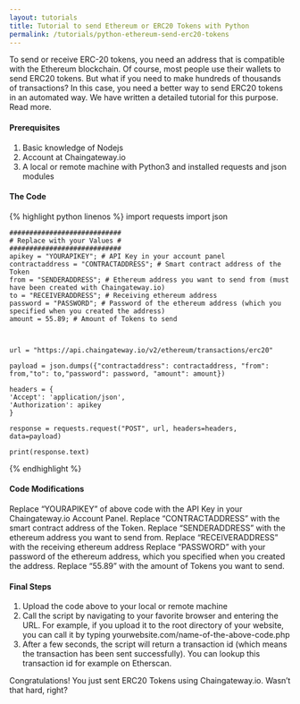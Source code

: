 ```yaml
---
layout: tutorials
title: Tutorial to send Ethereum or ERC20 Tokens with Python
permalink: /tutorials/python-ethereum-send-erc20-tokens
---
```


To send or receive ERC-20 tokens, you need an address that is compatible with the Ethereum blockchain. Of course, most people use their wallets to send ERC20 tokens. But what if you need to make hundreds of thousands of transactions? In this case, you need a better way to send ERC20 tokens in an automated way. We have written a detailed tutorial for this purpose. Read more.

#### Prerequisites

1. Basic knowledge of Nodejs
2. Account at Chaingateway.io
3. A local or remote machine with Python3 and installed requests and json modules

#### The Code

{% highlight python linenos %}
    import requests
    import json

    ############################
    # Replace with your Values #
    ############################
    apikey = "YOURAPIKEY"; # API Key in your account panel
    contractaddress = "CONTRACTADDRESS"; # Smart contract address of the Token
    from = "SENDERADDRESS"; # Ethereum address you want to send from (must have been created with Chaingateway.io)
    to = "RECEIVERADDRESS"; # Receiving ethereum address
    password = "PASSWORD"; # Password of the ethereum address (which you specified when you created the address)
    amount = 55.89; # Amount of Tokens to send
    

    
    url = "https://api.chaingateway.io/v2/ethereum/transactions/erc20"

    payload = json.dumps({"contractaddress": contractaddress, "from": from,"to": to,"password": password, "amount": amount})

    headers = {
    'Accept': 'application/json',
    'Authorization': apikey
    }

    response = requests.request("POST", url, headers=headers, data=payload)

    print(response.text)


{% endhighlight %}


#### Code Modifications

Replace “YOURAPIKEY” of above code with the API Key in your Chaingateway.io Account Panel.
Replace “CONTRACTADDRESS”  with the smart contract address of the Token.
Replace “SENDERADDRESS”  with the ethereum address you want to send from.
Replace “RECEIVERADDRESS”  with the receiving ethereum address
Replace “PASSWORD”  with your password of the ethereum address, which you specified when you created the address.
Replace “55.89”  with the amount of Tokens you want to send.

#### Final Steps

1. Upload the code above to your local or remote machine
2. Call the script by navigating to your favorite browser and entering the URL. For example, if you upload it to the root directory of your website, you can call it by typing yourwebsite.com/name-of-the-above-code.php
3. After a few seconds, the script will return a transaction id (which means the transaction has been sent successfully). You can lookup this transaction id for example on Etherscan.

Congratulations! You just sent ERC20 Tokens using Chaingateway.io. Wasn’t that hard, right?